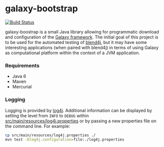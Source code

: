 galaxy-bootstrap
================

[![Build Status](https://travis-ci.org/jmchilton/galaxy-bootstrap.png?branch=master)](https://travis-ci.org/jmchilton/galaxy-bootstrap)

galaxy-boostrap is a small Java library allowing for programmatic
download and configuration of the [Galaxy
framework](http://galaxyproject.org). The initial goal of this project
is to be used for the automated testing of
[blend4j](http://github.com/jmchilton/blend4j), but it may have some
interesting applications (when paired with blend4j) in terms of using
Galaxy as computational platform within the context of a JVM
application.

### Requirements

- Java 6
- Maven 
- Mercurial

### Logging

Logging is provided by [log4j](http://logging.apache.org/log4j/1.2/index.html).  Additional information can be displayed by setting the level from `INFO` to `DEBUG` within [src/main/resources/log4j.properties](src/main/resources/log4j.properties) or by passing a new properties file on the command line.  For example:

```bash
cp src/main/resources/log4j.properties ./
mvn test -Dlog4j.configuration=file:./log4j.properties
```
